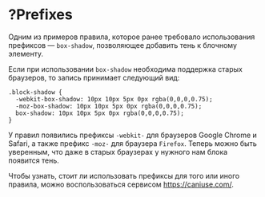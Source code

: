 # ?Prefixes

Одним из примеров правила, которое ранее требовало использования префиксов — `box-shadow`, позволяющее добавить тень к блочному элементу.

Если при использовании `box-shadow` необходима поддержка старых браузеров, то запись принимает следующий вид:

~~~
.block-shadow {
  -webkit-box-shadow: 10px 10px 5px 0px rgba(0,0,0,0.75);
  -moz-box-shadow: 10px 10px 5px 0px rgba(0,0,0,0.75);
  box-shadow: 10px 10px 5px 0px rgba(0,0,0,0.75);
}
~~~

У правил появились префиксы `-webkit-` для браузеров Google Chrome и Safari, а также префикс `-moz-` для браузера `Firefox`. Теперь можно быть уверенным, что даже в старых браузерах у нужного нам блока появится тень.

Чтобы узнать, стоит ли использовать префиксы для того или иного правила, можно воспользоваться сервисом https://caniuse.com/.
